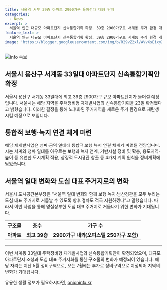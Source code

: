 ```yaml
---
title: 서울역 서부 39층 아파트 2900가구 들어선다 대형 단지
categories:
  - News
excerpt: >
  서울역 인근 대규모 아파트단지 신속통합기획 확정. 39층 2900가구로 서계동 주거 환경 개선, 보행·녹지 연계로 도시계획 조정 예정. 공덕동 등 7천세대 주거단지로 재탄생 예상. 서울시는 도심 대표 주거지로 발전 지원할 계획. 
feature_text: >
  서울역 인근 대규모 아파트단지 신속통합기획 확정. 39층 2900가구로 서계동 주거 환경 개선, 보행·녹지 연계로 도시계획 조정 예정. 공덕동 등 7천세대 주거단지로 재탄생 예상. 서울시는 도심 대표 주거지로 발전 지원할 계획. 
image: 'https://blogger.googleusercontent.com/img/b/R29vZ2xl/AVvXsEixyZcFfHzMRdzZMjFBmAUKJYCLCGyLL1o632UiGVXcaFdKo_bkvkuCioo0uUKlGfBVcT3P84aROyZIXSBEx3Aw5nCQ3pTgDom1WDC4m8eifvWiAmWEEVb4x6G_l8C0QH225ldMjyaFvpxGEBGNO37VmDTDMHGhJPq73UglMfDca1-0aw/s1600/blogspot.png'
---
```


<p><img src="https://blogger.googleusercontent.com/img/b/R29vZ2xl/AVvXsEixyZcFfHzMRdzZMjFBmAUKJYCLCGyLL1o632UiGVXcaFdKo_bkvkuCioo0uUKlGfBVcT3P84aROyZIXSBEx3Aw5nCQ3pTgDom1WDC4m8eifvWiAmWEEVb4x6G_l8C0QH225ldMjyaFvpxGEBGNO37VmDTDMHGhJPq73UglMfDca1-0aw/s1600/blogspot.png" alt="info 속보" /></p>

<h2 data-ke-size="size26">서울시 용산구 서계동 33일대 아파트단지 신속통합기획안 확정</h2>

<p data-ke-size="size16">서울시 용산구 서계동 33일대에 최고 39층 2900가구 규모 아파트단지가 들어설 예정입니다. 서울시는 해당 지역을 주택정비형 재개발사업의 신속통합기획을 23일 확정했다고 밝혔습니다. 이러한 결정을 통해 노후화된 주거지역을 새로운 주거 환경으로 재탄생시킬 예정으로 보입니다.</p>

<h2 data-ke-size="size24">통합적 보행·녹지 연결 체계 마련</h2>

<p data-ke-size="size16">해당 재개발사업은 청파·공덕 일대에 통합적 보행·녹지 연결 체계가 마련될 전망입니다. 시는 서계와 청파 일대를 아우르는 보행과 녹지 연계, 기반시설 정비 및 확충, 용도지역·높이 등 유연한 도시계획 적용, 상징적 도시경관 창출 등 4가지 계획 원칙을 정비계획에 담았습니다.</p>

<h2 data-ke-size="size24">서울역 일대 변화와 도심 대표 주거지로의 변화</h2>

<p data-ke-size="size16">서울시 도시공간본부장은 “서울역 일대 변화와 함께 보행·녹지·남산경관을 모두 누리는 도심 대표 주거지로 거듭날 수 있도록 향후 절차도 적극 지원하겠다”고 말했습니다. 따라서 이번 사업을 통해 명실상부한 도심 대표 주거지로 거듭나기 위한 변화가 기대됩니다.</p>

<table>
  <tr>
    <td style="text-align: center; height: 17px;"><b>구조물</b></td>
    <td style="text-align: center; height: 17px;"><b>층수</b></td>
    <td style="text-align: center; height: 17px;"><b>가구 수</b></td>
  </tr>
  <tr>
    <td style="text-align: center; height: 17px;"><b>아파트</b></td>
    <td style="text-align: center; height: 17px;"><b>최고 39층</b></td>
    <td style="text-align: center; height: 17px;"><b>2900가구 내외(오피스텔 250가구 포함)</b></td>
  </tr>
</table>

<hr>

<p>이번 서계동 33일대 주택정비형 재개발사업의 신속통합기획안이 확정되었으며, 대규모 아파트단지 조성과 도심 대표 주거지화를 통한 구조물의 변화가 예정되어 있습니다. 해당 자리는 지난 5월 정비구역으로, 오는 7월에는 추가로 정비구역으로 지정되어 지역의 변화가 기대됩니다.</p>
유용한 생활 정보가 필요하시다면, <a href="https://onioninfo.kr" rel="dofollow">onioninfo.kr</a>


